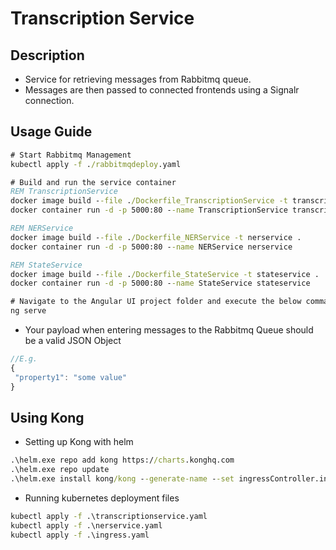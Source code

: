 # Transcription Service

## Description
- Service for retrieving messages from Rabbitmq queue. 
- Messages are then passed to connected frontends using a Signalr connection.

## Usage Guide
``` cmd
# Start Rabbitmq Management
kubectl apply -f ./rabbitmqdeploy.yaml  

# Build and run the service container
REM TranscriptionService
docker image build --file ./Dockerfile_TranscriptionService -t transcriptionservice .
docker container run -d -p 5000:80 --name TranscriptionService transcriptionservice

REM NERService
docker image build --file ./Dockerfile_NERService -t nerservice .
docker container run -d -p 5000:80 --name NERService nerservice

REM StateService
docker image build --file ./Dockerfile_StateService -t stateservice .
docker container run -d -p 5000:80 --name StateService stateservice

# Navigate to the Angular UI project folder and execute the below command
ng serve
```
- Your payload when entering messages to the Rabbitmq Queue should be a valid JSON Object

``` javascript
//E.g.
{
 "property1": "some value"   
}
```

## Using Kong 
- Setting up Kong with helm
``` cmd
.\helm.exe repo add kong https://charts.konghq.com
.\helm.exe repo update
.\helm.exe install kong/kong --generate-name --set ingressController.installCRDs=false
```
- Running kubernetes deployment files
``` cmd
kubectl apply -f .\transcriptionservice.yaml
kubectl apply -f .\nerservice.yaml
kubectl apply -f .\ingress.yaml
```